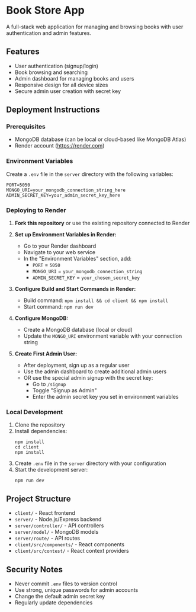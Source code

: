 # Book Store App

A full-stack web application for managing and browsing books with user authentication and admin features.

## Features
- User authentication (signup/login)
- Book browsing and searching
- Admin dashboard for managing books and users
- Responsive design for all device sizes
- Secure admin user creation with secret key

## Deployment Instructions

### Prerequisites
- MongoDB database (can be local or cloud-based like MongoDB Atlas)
- Render account (https://render.com)

### Environment Variables
Create a `.env` file in the `server` directory with the following variables:
```
PORT=5050
MONGO_URI=your_mongodb_connection_string_here
ADMIN_SECRET_KEY=your_admin_secret_key_here
```

### Deploying to Render

1. **Fork this repository** or use the existing repository connected to Render

2. **Set up Environment Variables in Render:**
   - Go to your Render dashboard
   - Navigate to your web service
   - In the "Environment Variables" section, add:
     - `PORT` = `5050`
     - `MONGO_URI` = `your_mongodb_connection_string`
     - `ADMIN_SECRET_KEY` = `your_chosen_secret_key`

3. **Configure Build and Start Commands in Render:**
   - Build command: `npm install && cd client && npm install`
   - Start command: `npm run dev`

4. **Configure MongoDB:**
   - Create a MongoDB database (local or cloud)
   - Update the `MONGO_URI` environment variable with your connection string

5. **Create First Admin User:**
   - After deployment, sign up as a regular user
   - Use the admin dashboard to create additional admin users
   - OR use the special admin signup with the secret key:
     - Go to `/signup`
     - Toggle "Signup as Admin"
     - Enter the admin secret key you set in environment variables

### Local Development

1. Clone the repository
2. Install dependencies:
   ```
   npm install
   cd client
   npm install
   ```
3. Create `.env` file in the `server` directory with your configuration
4. Start the development server:
   ```
   npm run dev
   ```

## Project Structure
- `client/` - React frontend
- `server/` - Node.js/Express backend
- `server/controller/` - API controllers
- `server/model/` - MongoDB models
- `server/route/` - API routes
- `client/src/components/` - React components
- `client/src/contest/` - React context providers

## Security Notes
- Never commit `.env` files to version control
- Use strong, unique passwords for admin accounts
- Change the default admin secret key
- Regularly update dependencies